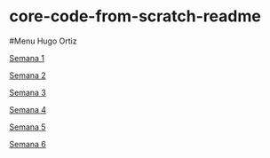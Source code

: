 # core-code-from-scratch-readme
#Menu
Hugo Ortiz


[Semana 1](ejercicios_ejemplos.md)


[Semana 2](ejercicios_semana2.md)


[Semana 3](ejercicios_Sem3.md)


[Semana 4](EjerSem4.md)

[Semana 5](README5.md)

[Semana 6](sem6.md)
